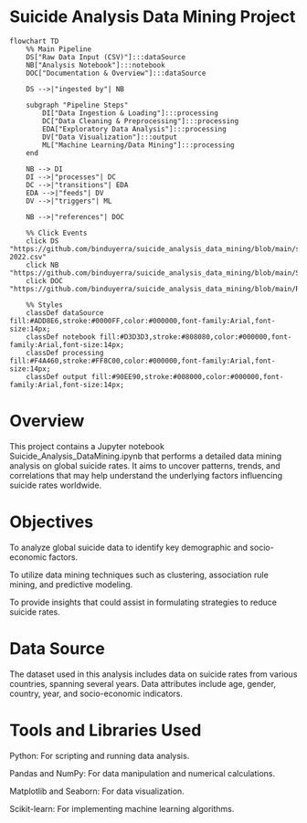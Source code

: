 # Suicide Analysis Data Mining Project

``` mermaid
flowchart TD
    %% Main Pipeline
    DS["Raw Data Input (CSV)"]:::dataSource
    NB["Analysis Notebook"]:::notebook
    DOC["Documentation & Overview"]:::dataSource

    DS -->|"ingested by"| NB

    subgraph "Pipeline Steps"
        DI["Data Ingestion & Loading"]:::processing
        DC["Data Cleaning & Preprocessing"]:::processing
        EDA["Exploratory Data Analysis"]:::processing
        DV["Data Visualization"]:::output
        ML["Machine Learning/Data Mining"]:::processing
    end

    NB --> DI
    DI -->|"processes"| DC
    DC -->|"transitions"| EDA
    EDA -->|"feeds"| DV
    DV -->|"triggers"| ML

    NB -->|"references"| DOC

    %% Click Events
    click DS "https://github.com/binduyerra/suicide_analysis_data_mining/blob/main/suicide_rates_1990-2022.csv"
    click NB "https://github.com/binduyerra/suicide_analysis_data_mining/blob/main/Suicide_Analysis_DataMining.ipynb"
    click DOC "https://github.com/binduyerra/suicide_analysis_data_mining/blob/main/README.md"

    %% Styles
    classDef dataSource fill:#ADD8E6,stroke:#0000FF,color:#000000,font-family:Arial,font-size:14px;
    classDef notebook fill:#D3D3D3,stroke:#808080,color:#000000,font-family:Arial,font-size:14px;
    classDef processing fill:#F4A460,stroke:#FF8C00,color:#000000,font-family:Arial,font-size:14px;
    classDef output fill:#90EE90,stroke:#008000,color:#000000,font-family:Arial,font-size:14px;
```



# Overview
This project contains a Jupyter notebook Suicide_Analysis_DataMining.ipynb that performs a detailed data mining analysis on global suicide rates. It aims to uncover patterns, trends, and correlations that may help understand the underlying factors influencing suicide rates worldwide.

# Objectives
To analyze global suicide data to identify key demographic and socio-economic factors.

To utilize data mining techniques such as clustering, association rule mining, and predictive modeling.

To provide insights that could assist in formulating strategies to reduce suicide rates.

# Data Source
The dataset used in this analysis includes data on suicide rates from various countries, spanning several years. Data attributes include age, gender, country, year, and socio-economic indicators.

# Tools and Libraries Used
Python: For scripting and running data analysis.

Pandas and NumPy: For data manipulation and numerical calculations.

Matplotlib and Seaborn: For data visualization.

Scikit-learn: For implementing machine learning algorithms.
